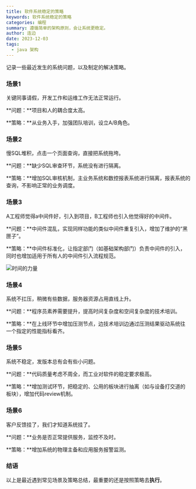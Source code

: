 ```yaml
---
title: 软件系统稳定的策略
keywords: 软件系统稳定的策略
categories: 编程
summary: 遵循简单的架构原则，会让系统更稳定。
author: 连边
date: 2023-12-03
tags:
  - java 架构
---
```


记录一些最近发生的系统问题，以及制定的解决策略。

### 场景1

关键同事请假，开发工作和运维工作无法正常运行。

**问题：**项目和人的耦合度太高。

**策略：**从业务入手，加强团队培训，设立A/B角色。



### 场景2

慢SQL堆积，点击一个页面查询，直接把系统拖垮。

**问题：**缺少SQL审查环节，系统没有进行隔离。

**策略：**增加SQL审核机制，主业务系统和数控报表系统进行隔离，报表系统的查询，不影响正常的业务调度。



### 场景3

A工程师觉得a中间件好，引入到项目，B工程师也引入他觉得好的中间件。

**问题：**中间件混乱，实现同样功能的类似中间件重复引入，增加了维护的“黑匣子”。

**策略：**中间件标准化，让指定部门（如基础架构部门）负责中间件的引入，同时也增加适用于所有人的中间件引入流程规范。

![时间的力量](https://mkstatic.lianbian.net/202312031107647.png)



### 场景4

系统不扛压，稍微有些数据，服务器资源占用直线上升。

**问题：**程序员素养需要提升，提高时间复杂度和空间复杂度的技术培训。

**策略：**在上线环节中增加压测节点，边技术培训边通过压测结果驱动系统往一个指定的性能指标看齐。



### 场景5

系统不稳定，发版本总有会有些小问题。

**问题：**代码质量考虑不周全，而工业对软件的稳定要求极高。

**策略：**增加测试环节，把稳定的、公用的板块进行抽离（如与设备打交道的板块），增加代码review机制。



### 场景6

客户反馈挂了，我们才知道系统挂了。

**问题：**业务是否正常提供服务，监控不及时。

**策略：**增加系统的物理主备和应用服务报警监测。



### 结语
以上是最近遇到常见场景及策略总结，最重要的还是按照策略去**执行**。
